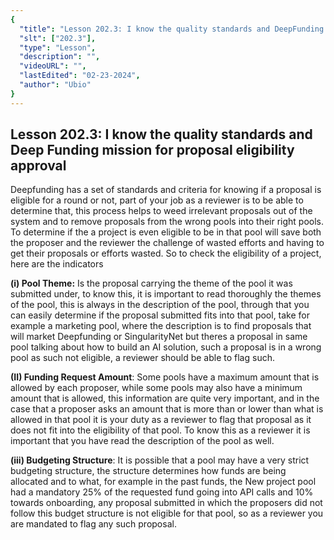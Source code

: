 ```yaml
---
{
  "title": "Lesson 202.3: I know the quality standards and DeepFunding mission for proposal eligibility approval",
  "slt": ["202.3"],
  "type": "Lesson",
  "description": "",
  "videoURL": "",
  "lastEdited": "02-23-2024",
  "author": "Ubio"
}
---
```


## **Lesson 202.3: I know the quality standards and Deep Funding mission for proposal eligibility approval**

Deepfunding has a set of standards and criteria for knowing if a proposal is eligible for a round or not, part of your job as a reviewer is to be able to determine that, this process helps to weed irrelevant proposals out of the system and to remove proposals from the wrong pools into their right pools. To determine if the a project is even eligible to be in that pool will save both the proposer and the reviewer the challenge of wasted efforts and having to get their proposals or efforts wasted. So to check the eligibility of a project, here are the
indicators

**(i) Pool Theme:** Is the proposal carrying the theme of the pool it was submitted under, to know this, it is important to read thoroughly the themes of the pool, this is always in the description of the pool, through that you can easily determine if the proposal submitted fits into that pool, take for example a marketing pool, where the description is to find proposals that will market Deepfunding or SingularityNet but theres a proposal in same pool talking about how to build an AI solution, such a proposal is in a wrong pool as such not eligible, a reviewer should be able to flag such.

**(II) Funding Request Amount**: Some pools have a maximum amount that is allowed by each proposer, while some pools may also have a minimum amount that is allowed, this information are quite very important, and in the case that a proposer asks an amount that is more than or lower than what is allowed in that pool it is your duty as a reviewer to flag that proposal as it does not fit into the eligibility of that pool. To know this as a reviewer it is important that you have read the description of the pool as well.

**(iii) Budgeting Structure**: It is possible that a pool may have a very strict budgeting structure, the structure determines how funds are being allocated and to what, for example in the past funds, the New project pool had a mandatory 25% of the requested fund going into API calls and 10% towards onboarding, any proposal submitted in which the proposers did not follow this budget structure is not eligible for that pool, so as a reviewer you are mandated to flag any such proposal.
